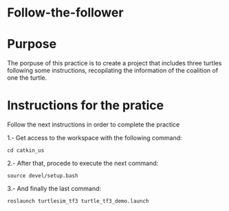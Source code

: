 # Follow-the-follower
# Purpose 
The porpuse of this practice is to create a project that includes three turtles following some instructions, recopilating the information of the coalition of one the turtle. 

# Instructions for the pratice 

Follow the next instructions in order to complete the practice 

1.- Get access to the workspace with the following command: 

  `cd catkin_us`

2.- After that, procede to execute the next command: 

  `source devel/setup.bash`
  
3.- And finally the last command: 
  
  `roslaunch turtlesim_tf3 turtle_tf3_demo.launch` 
